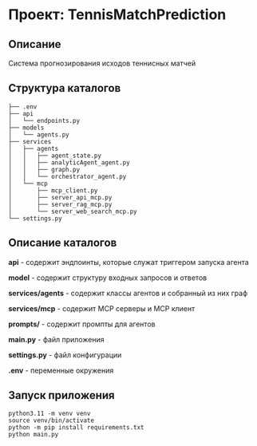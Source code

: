 # Проект: TennisMatchPrediction

## Описание

Система прогнозирования исходов теннисных матчей

## Структура каталогов
```
├── .env
├── api
│   └── endpoints.py
├── models
│   └── agents.py
├── services
│   ├── agents
│   │   ├── agent_state.py
│   │   ├── analyticAgent_agent.py
│   │   ├── graph.py
│   │   └── orchestrator_agent.py
│   └── mcp
│       ├── mcp_client.py
│       ├── server_api_mcp.py
│       ├── server_rag_mcp.py
│       └── server_web_search_mcp.py
└── settings.py
```
## Описание каталогов

**api** - содержит эндпоинты, которые служат триггером запуска агента

**model** - содержит структуру входных запросов и ответов

**services/agents** - содержит классы агентов и собранный из них граф

**services/mcp** - содержит MCP серверы и MCP клиент

**prompts/** - содержит промпты для агентов

**main.py** - файл приложения

**settings.py** - файл конфигурации

**.env** - переменные окружения

## Запуск приложения
```
python3.11 -m venv venv
source venv/bin/activate
python -m pip install requirements.txt
python main.py
```